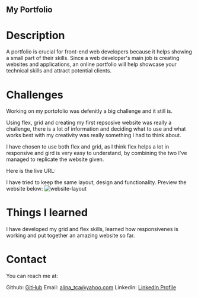 ## My Portfolio

# Description

A portfolio is crucial for front-end web developers because it helps showing a small part of their skills. Since a web developer's main job is creating websites and applications, an online portfolio will help showcase your technical skills and attract potential clients.


# Challenges

Working on my portofolio was defenitly a big challenge and it still is. 

Using flex, grid and creating my first repsosive website was really a challenge, there is a lot of information and deciding what to use and what works best with my creativity was really something I had to think about.

I have chosen to use both flex and grid, as I think flex helps a lot in responsive and gird is very easy to understand, by combining the two I've managed to replicate the website given. 

Here is the live URL:

I have tried to keep the same layout, design and functionality. Preview the website below: ![website-layout](https://user-images.githubusercontent.com/99126225/197775433-a4f04661-b4ca-442f-b4c9-b8275c26b9b0.png)


# Things I learned

I have developed my grid and flex skills, learned how responsivenes is working and put together an amazing website so far.


# Contact

You can reach me at:

Github: [GitHub](https://github.com/alinatca)
Email: alina_tca@yahoo.com
Linkedin: [LinkedIn Profile](https://www.linkedin.com/in/alina-tudor-7a1047168/)
